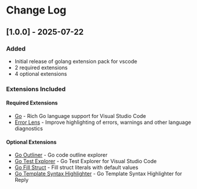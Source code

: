 # Change Log

## [1.0.0] - 2025-07-22

### Added
- Initial release of golang extension pack for vscode
- 2 required extensions
- 4 optional extensions

### Extensions Included

#### Required Extensions
- [Go](https://marketplace.visualstudio.com/items?itemName&#x3D;golang.go) - Rich Go language support for Visual Studio Code
- [Error Lens](https://marketplace.visualstudio.com/items?itemName&#x3D;usernamehw.errorlens) - Improve highlighting of errors, warnings and other language diagnostics

#### Optional Extensions  
- [Go Outliner](https://marketplace.visualstudio.com/items?itemName&#x3D;766b.go-outliner) - Go code outline explorer
- [Go Test Explorer](https://marketplace.visualstudio.com/items?itemName&#x3D;premparihar.gotestexplorer) - Go Test Explorer for Visual Studio Code
- [Go Fill Struct](https://marketplace.visualstudio.com/items?itemName&#x3D;davidbarratt.go-fill-struct) - Fill struct literals with default values
- [Go Template Syntax Highlighter](https://marketplace.visualstudio.com/items?itemName&#x3D;karyan40024.gotmpl-syntax-highlighter) - Go Template Syntax Highlighter for Reply
